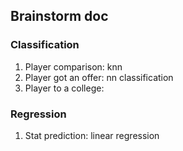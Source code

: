 ## Brainstorm doc

### Classification
1. Player comparison: knn
1. Player got an offer: nn classification
1. Player to a college: 

### Regression
1. Stat prediction: linear regression